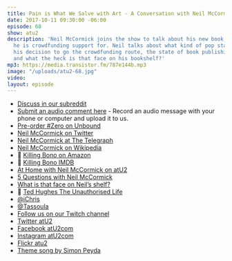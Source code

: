 ```yaml
---
title: Pain is What We Salve with Art - A Conversation with Neil McCormick
date: 2017-10-11 09:30:00 -06:00
episode: 68
show: atu2
description: 'Neil McCormick joins the show to talk about his new book, #Zero, which
  he is crowdfunding support for. Neil talks about what kind of pop star Zero is,
  his decision to go the crowdfunding route, the state of book publishing in 2017,
  and what the heck is that face on his bookshelf?'
mp3: https://media.transistor.fm/787e144b.mp3
image: "/uploads/atu2-68.jpg"
video: 
layout: episode
---
```


* [Discuss in our subreddit](https://www.reddit.com/r/Goodstuff_fm/)
* [Submit an audio comment here](https://www.dropbox.com/request/GA6MTwhVo618jrGPyDuE) - Record an audio message with your phone or computer and upload it to us.
* [Pre-order #Zero on Unbound](https://unbound.com/books/zero)
* [Neil McCormick on Twitter](https://twitter.com/neil_mccormick)
* [Neil McCormick at The Telegraph](http://www.telegraph.co.uk/journalists/neil-mccormick/)
* [Neil McCormick on Wikipedia](https://en.wikipedia.org/wiki/Neil_McCormick)
* 📗 [Killing Bono on Amazon](https://www.amazon.com/Killing-Bono-Was-Bonos-Doppelganger/dp/0743482484)
* 📼 [Killing Bono IMDB](http://www.imdb.com/title/tt1535101/)
* [At Home with Neil McCormick on atU2](https://www.atu2.com/news/at-home-with-neil-mccormick.html)
* [5 Questions with Neil McCormick](https://www.atu2.com/news/five-questions-neil-mccormick.html)
* [What is that face on Neil’s shelf?](https://twitter.com/iChris/status/915700491363012608)
* 📕 [Ted Hughes The Unauthorised Life](https://www.amazon.com/Ted-Hughes-Unauthorised-Jonathan-Bate/dp/0062362445/ref=sr_1_1?ie=UTF8&qid=1507740145&sr=8-1&keywords=ted+hughes+biography)
* [@iChris](https://twitter.com/iChris)
* [@Tassoula](https://twitter.com/tassoula)
* [Follow us on our Twitch channel](https://www.twitch.tv/gsfm)
* [Twitter atU2](https://twitter.com/atu2)
* [Facebook atU2com](https://www.facebook.com/atu2com)
* [Instagram atU2com](https://www.instagram.com/atu2com/)
* [Flickr atu2](https://www.flickr.com/photos/atu2com/)
* [Theme song by Simon Peyda](https://simonpeyda.wordpress.com/2016/04/06/how-to-dismantle-a-sirens-song-the-making-of-a-podcast-theme/)

